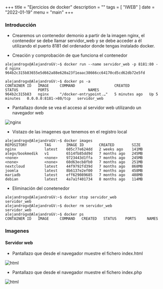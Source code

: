 +++
title = "Ejercicios de docker"
description = ""
tags = [
    "IWEB"
]
date = "2022-01-19"
menu = "main"
+++

### Introducción

* Crearemos un contenedor demonio a partir de la imagen nginx, el contenedor se debe llamar servidor_web y se debe acceder a él utilizando el puerto 8181 del ordenador donde tengas instalado docker.

* Creación y comprobación de que funciona el contenedor

~~~
alejandrogv@AlejandroGV:~$ docker run --name servidor_web -p 8181:80 -d nginx
964b2c315b83655e5d662a88e620a23f1eaac38666cc64170cd5cd62db72e5fd

alejandrogv@AlejandroGV:~$ docker ps -a
CONTAINER ID   IMAGE     COMMAND                  CREATED         STATUS         PORTS                  NAMES
964b2c315b83   nginx     "/docker-entrypoint.…"   5 minutes ago   Up 5 minutes   0.0.0.0:8181->80/tcp   servidor_web
~~~

* Pantallazo donde se vea el acceso al servidor web utilizando un navegador web 

![nginx](/ejercicios_docker/1.png)

* Vistazo de las imagenes que tenemos en el registro local

~~~
alejandrogv@AlejandroGV:~$ docker images
REPOSITORY        TAG       IMAGE ID       CREATED        SIZE
nginx             latest    605c77e624dd   2 weeks ago    141MB
alegv/bookmedik   v1        6514fb85dd9d   7 months ago   245MB
<none>            <none>    9723443d1ffa   7 months ago   245MB
<none>            <none>    60d63ecb8fb0   7 months ago   251MB
nextcloud         latest    44f9792fd39d   7 months ago   868MB
joomla            latest    8b6137e2ef00   7 months ago   458MB
mariadb           latest    eff629089685   7 months ago   408MB
debian            latest    4a7a1f401734   8 months ago   114MB
~~~

* Eliminación del conetenedor

~~~
alejandrogv@AlejandroGV:~$ docker stop servidor_web
servidor_web
alejandrogv@AlejandroGV:~$ docker rm servidor_web 
servidor_web
alejandrogv@AlejandroGV:~$ docker ps
CONTAINER ID   IMAGE     COMMAND   CREATED   STATUS    PORTS     NAMES
~~~

### Imagenes

#### Servidor web

* Pantallazo que desde el navegador muestre el fichero index.html

![html](/ejercicios_docker/2.png)

* Pantallazo que desde el navegador muestre el fichero index.php

![html](/ejercicios_docker/3.png)